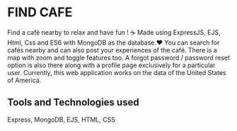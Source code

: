 # FIND CAFE

Find a café nearby to relax and have fun ! ☕️
Made using ExpressJS, EJS, Html, Css and ES6 with MongoDB as the database.❤️
You can search for cafés nearby and can also post your experiences of the café. There is a map with zoom and toggle features too. 
A forgot password / password reset option is also there along with a profile page exclusively for a particular user. 
Currently, this web application works on the data of the United States of America.

## Tools and Technologies used 
 Express, MongoDB, EJS, HTML, CSS
